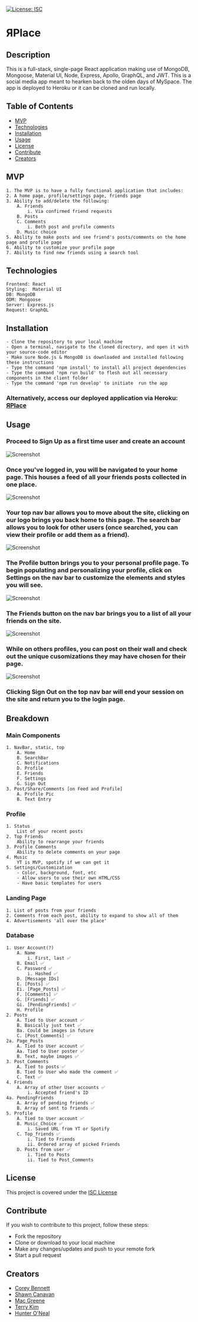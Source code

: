 [![License: ISC](https://img.shields.io/badge/License-ISC-blue.svg)](https://opensource.org/licenses/ISC)

# ЯPlace

## Description

This is a full-stack, single-page React application making use of MongoDB, Mongoose, Material UI, Node, Express, Apollo, GraphQL, and JWT. This is a social media app meant to hearken back to the olden days of MySpace. The app is deployed to Heroku or it can be cloned and run locally.

## Table of Contents

* [MVP](#mvp)
* [Technologies](#technologies)
* [Installation](#installation)
* [Usage](#usage)
* [License](#license)
* [Contribute](#contribute)
* [Creators](#creators)

## MVP

    1. The MVP is to have a fully functional application that includes:
    2. A home page, profile/settings page, friends page
    3. Ability to add/delete the following:
        A. Friends
            i. Via confirmed friend requests
        B. Posts
        C. Comments
            i. Both post and profile comments
        D. Music choice
    5. Ability to make posts and see friend's posts/comments on the home page and profile page
    6. Ability to customize your profile page
    7. Ability to find new friends using a search tool

## Technologies

    Frontend: React
    Styling:  Material UI
    DB: MongoDB
    ODM: Mongoose
    Server: Express.js
    Request: GraphQL

## Installation

    - Clone the repository to your local machine
    - Open a terminal, navigate to the cloned directory, and open it with your source-code editor
    - Make sure Node.js & MongoDB is downloaded and installed following these instructions
    - Type the command 'npm install' to install all project dependencies
    - Type the command 'npm run build' to flesh out all necessary components in the client folder
    - Type the command 'npm run develop' to initiate  run the app
### Alternatively, access our deployed application via Heroku: [ЯPlace](https://)

## Usage

### Proceed to Sign Up as a first time user and create an account
![Screenshot](./public/assets/)
### Once you've logged in, you will be navigated to your home page. This houses a feed of all your friends posts collected in one place.
![Screenshot](./public/assets/)
### Your top nav bar allows you to move about the site, clicking on our logo brings you back home to this page. The search bar allows you to look for other users (once searched, you can view their profile or add them as a friend).
![Screenshot](./public/assets/)
### The Profile button brings you to your personal profile page. To begin populating and personalizing your profile, click on Settings on the nav bar to customize the elements and styles you will see.
![Screenshot](./public/assets/)
### The Friends button on the nav bar brings you to a list of all your friends on the site.
![Screenshot](./public/assets/)
### While on others profiles, you can post on their wall and check out the unique cusomizations they may have chosen for their page.
![Screenshot](./public/assets/)
### Clicking Sign Out on the top nav bar will end your session on the site and return you to the login page.

## Breakdown

### Main Components

    1. NavBar, static, top
        A. Home
        B. SearchBar
        C. Notifications
        D. Profile
        E. Friends
        F. Settings
        G. Sign Out
    3. Post/Share/Comments [on Feed and Profile]
        A. Profile Pic
        B. Text Entry

### Profile
    1. Status
        List of your recent posts
    2. Top Friends
        Ability to rearrange your friends
    3. Profile Comments
        Ability to delete comments on your page
    4. Music
        YT is MVP, spotify if we can get it
    5. Settings/Customization
        - Color, background, font, etc
        - Allow users to use their own HTML/CSS
        - Have basic templates for users

### Landing Page

    1. List of posts from your friends
    2. Comments from each post, ability to expand to show all of them
    4. Advertisements 'all over the place'

### Database

    1. User Account(?)
        A. Name
            i. First, last ✅
        B. Email ✅
        C. Password ✅
            i. Hashed ✅
        D. [Message IDs]
        E. [Posts] ✅
        Ei. [Page_Posts] ✅
        F. [Comments] ✅
        G. [Friends] ✅
        Gi. [PendingFriends] ✅
        H. Profile
    2. Posts
        A. Tied to User account ✅
        B. Basically just text ✅
        Ba. Could be images in future
        C. [Post_Comments] ✅
    2a. Page_Posts
        A. Tied to User account ✅
        Aa. Tied to User poster ✅
        B. Text, maybe images ✅
    3. Post_Comments
        A. Tied to posts ✅
        B. Tied to User who made the comment ✅
        C. Text ✅
    4. Friends
        A. Array of other User accounts ✅
            i. Accepted friend's ID
    4a. PendingFriends
        A. Array of pending friends ✅
        B. Array of sent to friends ✅
    5. Profile
        A. Tied to User account ✅
        B. Music_Choice ✅
            i. Saved URL from YT or Spotify
        C. Top_friends ✅
            i. Tied to Friends
            ii. Ordered array of picked Friends
        D. Posts from user ✅
            i. Tied to Posts
            ii. Tied to Post_Comments

## License

This project is covered under the [ISC License](https://opensource.org/licenses/ISC)

## Contribute

If you wish to contribute to this project, follow these steps:

- Fork the repository
- Clone or download to your local machine
- Make any changes/updates and push to your remote fork
- Start a pull request

## Creators

* [Corey Bennett](https://github.com/CWheelsRun)
* [Shawn Canavan](https://github.com/shawnbandy)
* [Mac Greene](https://github.com/macgreene14)
* [Terry Kim](https://github.com/TeryKing)
* [Hunter O'Neal](https://github.com/HellaHunter)